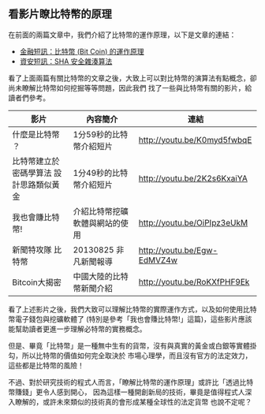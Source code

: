 ## 看影片瞭比特幣的原理

在前面的兩篇文章中，我們介紹了比特幣的運作原理，以下是文章的連結：

* [金融短訊：比特幣 (Bit Coin) 的運作原理](https://dl.dropboxusercontent.com/u/101584453/pmag/201401/htm/message1.html)
* [資安短訊：SHA 安全雜湊算法](https://dl.dropboxusercontent.com/u/101584453/pmag/201401/htm/message2.html)

看了上面兩篇有關比特幣的文章之後，大致上可以對比特幣的演算法有點概念，卻尚未瞭解比特幣如何挖掘等等問題，因此我們
找了一些與比特幣有關的影片，給讀者們參考。

| 影片 | 內容簡介 | 連結 |
|--------|----------|------|
| 什麼是比特幣 ？           | 1分59秒的比特幣介紹短片               | <http://youtu.be/K0myd5fwbqE> |
| 比特幣建立於密碼學算法 設計思路類似黃金 | 1分49秒的比特幣介紹短片 | <http://youtu.be/2K2s6KxaiYA> |
| 我也會賺比特幣!           | 介紹比特幣挖礦軟體與網站的使用        | <http://youtu.be/OiPIpz3eUkM> |
| 新聞特攻隊 比特幣         | 20130825 非凡新聞報導                 | <http://youtu.be/Egw-EdMVZ4w> |
| Bitcoin大揭密             | 中國大陸的比特幣新聞介紹              | <http://youtu.be/RoKXfPHF9Ek> |

看了上述影片之後，我們大致可以理解比特幣的實際運作方式，以及如何使用比特幣電子錢包與挖礦軟體了 
(特別是參考「我也會賺比特幣!」這篇)，這些影片應該能幫助讀者更進一步理解必特幣的實務概念。

但是、畢竟「比特幣」是一種無中生有的貨幣，沒有與真實的黃金或白銀等實體掛勾，所以比特幣的價值如何完全取決於
市場心理學，而且沒有官方的法定效力，這些都是比特幣的風險！

不過、對於研究技術的程式人而言，「瞭解比特幣的運作原理」或許比「透過比特幣賺錢」更令人感到開心，
因為這樣一種開創新局的技術，畢竟是值得程式人深入瞭解的，或許未來類似的技術真的會形成某種全球性的法定貨幣
也說不定呢？


